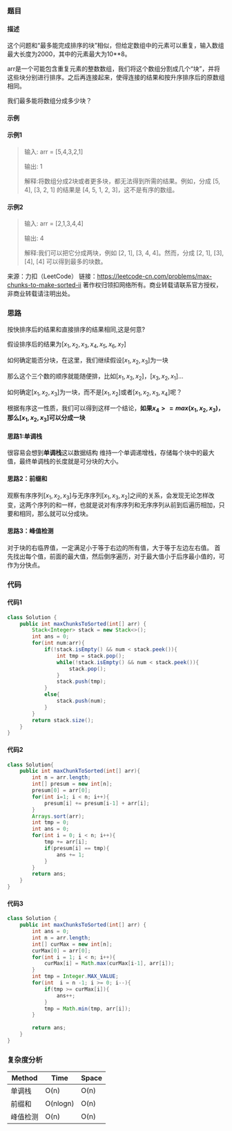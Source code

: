 ### 题目
#### 描述
这个问题和“最多能完成排序的块”相似，但给定数组中的元素可以重复，输入数组最大长度为2000，其中的元素最大为10**8。

arr是一个可能包含重复元素的整数数组，我们将这个数组分割成几个“块”，并将这些块分别进行排序。之后再连接起来，使得连接的结果和按升序排序后的原数组相同。

我们最多能将数组分成多少块？

#### 示例
#### 示例1
> 输入: arr = [5,4,3,2,1]
> 
> 输出: 1
> 
> 解释:将数组分成2块或者更多块，都无法得到所需的结果。例如，分成 [5, 4], [3, 2, 1] 的结果是 [4, 5, 1, 2, 3]，这不是有序的数组。
#### 示例2
> 输入: arr = [2,1,3,4,4]
> 
> 输出: 4
> 
> 解释:我们可以把它分成两块，例如 [2, 1], [3, 4, 4]。然而，分成 [2, 1], [3], [4], [4] 可以得到最多的块数。 

来源：力扣（LeetCode）
链接：https://leetcode-cn.com/problems/max-chunks-to-make-sorted-ii
著作权归领扣网络所有。商业转载请联系官方授权，非商业转载请注明出处。
### 思路
按快排序后的结果和直接排序的结果相同,这是何意?

假设排序后的结果为$[x_1, x_2, x_3, x_4, x_5, x_6, x_7]$

如何确定能否分块，在这里，我们继续假设$[x_1, x_2, x_3]$为一块

那么这个三个数的顺序就能随便排，比如$[x_1, x_3, x_2]$，$[x_3, x_2, x_1]$...

如何确定$[x_1, x_2, x_3]$为一块，而不是$[x_1, x_2]$或者$[x_1, x_2, x_3, x_4]$呢？ 

根据有序这一性质，我们可以得到这样一个结论，**如果$x_4 >= max (x_1, x_2, x_3)$，那么$[x_1, x_2, x_3]$可以分成一块**

#### 思路1:单调栈
很容易会想到**单调栈**这以数据结构
维持一个单调递增栈，存储每个块中的最大值，最终单调栈的长度就是可分块的大小。


#### 思路2：前缀和
观察有序序列$[x_1, x_2, x_3]$与无序序列$[x_1, x_3, x_2]$之间的关系，会发现无论怎样改变，这两个序列的和一样，也就是说对有序序列和无序序列从前到后遍历相加，只要和相同，那么就可以分成块。

#### 思路3：峰值检测
对于块的右临界值，一定满足小于等于右边的所有值，大于等于左边左右值。
首先找出每个值，前面的最大值，然后倒序遍历，对于最大值小于后序最小值的，可作为分快点。
### 代码
#### 代码1
```java
class Solution {
    public int maxChunksToSorted(int[] arr) {
        Stack<Integer> stack = new Stack<>();
        int ans = 0;
        for(int num:arr){
            if(!stack.isEmpty() && num < stack.peek()){
                int tmp = stack.pop();
                while(!stack.isEmpty() && num < stack.peek()){
                    stack.pop();
                }
                stack.push(tmp);
            }
            else{
                stack.push(num);
            }
        }
        return stack.size();
    }
}
```
#### 代码2
```java
class Solution{
    public int maxChunkToSorted(int[] arr){
        int n = arr.length;
        int[] presum = new int[n];
        presum[0] = arr[0];
        for(int i=1; i < n; i++){
            presum[i] += presum[i-1] + arr[i];
        }
        Arrays.sort(arr);
        int tmp = 0;
        int ans = 0;
        for(int i = 0; i < n; i++){
            tmp += arr[i];
            if(presum[i] == tmp){
                ans += 1;
            }
        }
        return ans;
    }
}
```
#### 代码3
```java
class Solution {
    public int maxChunksToSorted(int[] arr) {
        int ans = 0;
        int n = arr.length;
        int[] curMax = new int[n];
        curMax[0] = arr[0];
        for(int i = 1; i < n; i++){
            curMax[i] = Math.max(curMax[i-1], arr[i]);
        }
        int tmp = Integer.MAX_VALUE;
        for(int  i = n -1; i >= 0; i--){
            if(tmp >= curMax[i]){
                ans++;
            }
            tmp = Math.min(tmp, arr[i]);
        }
        
        return ans;
    }
}
```
### 复杂度分析
Method | Time | Space
--- | --- | ---
单调栈 | O(n) | O(n)
前缀和 | O(nlogn) | O(n)
峰值检测 | O(n) | O(n)
